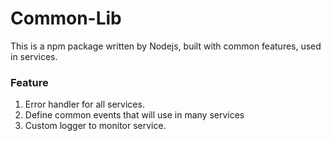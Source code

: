 # Common-Lib

This is a npm package written by Nodejs, built with common features, used in services.

### Feature

1. Error handler for all services.
2. Define common events that will use in many services
3. Custom logger to monitor service.
